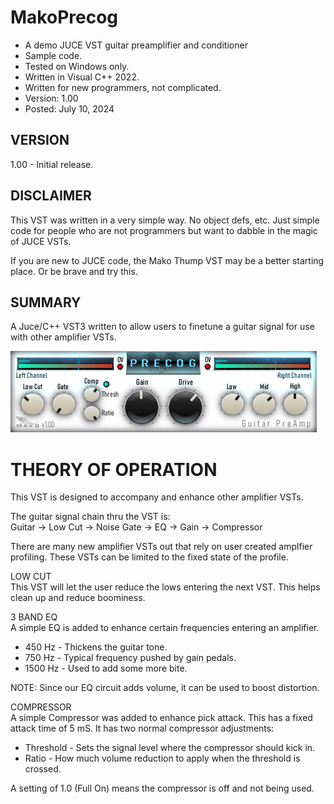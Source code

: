 # MakoPrecog
* A demo JUCE VST guitar preamplifier and conditioner
* Sample code.
* Tested on Windows only.
* Written in Visual C++ 2022.
* Written for new programmers, not complicated.
* Version: 1.00
* Posted: July 10, 2024

VERSION
------------------------------------------------------------------
1.00 - Initial release.  

DISCLAIMER
------------------------------------------------------------------  
This VST was written in a very simple way. No object defs, etc. 
Just simple code for people who are not programmers but want to 
dabble in the magic of JUCE VSTs.

If you are new to JUCE code, the Mako Thump VST may be a better
starting place. Or be brave and try this.
       
SUMMARY
------------------------------------------------------------------
A Juce/C++ VST3 written to allow users to finetune a guitar signal
for use with other amplifier VSTs.

![Demo Image](docs/assets/precogdemo.png)

# THEORY OF OPERATION<br />
This VST is designed to accompany and enhance other amplifier VSTs.

The guitar signal chain thru the VST is:  
Guitar -> Low Cut -> Noise Gate -> EQ -> Gain -> Compressor

There are many new amplifier VSTs out that rely on user created amplfier profiling. These VSTs can be limited to the fixed state of the profile.

LOW CUT  
This VST will let the user reduce the lows entering the next VST. This helps clean up and reduce boominess.

3 BAND EQ  
A simple EQ is added to enhance certain frequencies entering an amplifier.
* 450 Hz - Thickens the guitar tone.
* 750 Hz - Typical frequency pushed by gain pedals.
* 1500 Hz - Used to add some more bite.

NOTE: Since our EQ circuit adds volume, it can be used to boost distortion.

COMPRESSOR  
A simple Compressor was added to enhance pick attack. This has a fixed attack time of 5 mS. It has two normal compressor adjustments:
* Threshold - Sets the signal level where the compressor should kick in.
* Ratio - How much volume reduction to apply when the threshold is crossed.

A setting of 1.0 (Full On) means the compressor is off and not being used.  

